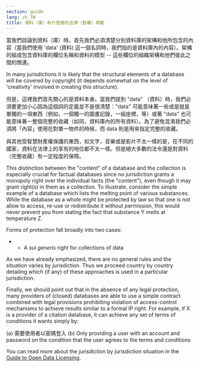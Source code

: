 ```yaml
---
section: guide
lang: zh_TW
title: 資料（庫）有什麼樣的法律（智權）規範
---
```


當我們談論到資料（庫）時，首先我們必須清楚分別資料庫的架構和他所包含的內容（當我們使用 'data' (資料) 這一個名詞時，我們指的是資料庫內的內容）。架構的組成包含資料庫的欄位名稱和資料的模型 -- 這些欄位的組織架構和他們彼此之間的關連。

In many jurisdictions it is likely that the structural elements of a database will be covered by copyright (it depends somewhat on the level of 'creativity' involved in creating this structure).

但是，這裡我們首先關心的是資料本身。當我們提到 "data" （資料）時，我們必須要更加小心因為這個詞的定義並不是很清楚："data" 可能意味著一些或是就是單獨的一項東西（例如，一個獨一的圖書記錄，一組座標，等）或著 "data" 也可能意味著一整個完整的收藏（如同，資料庫內的所有資料）。為了避免混淆我們必須將「內容」使用在對單一物件的時候，而 data 則是用來指定完整的收藏。

與其他受智慧財產權保護的東西，如文字，音樂或是影片不太一樣的是，在不同的國家，資料在法律上的享有的地位都不太一樣。但是絕大多數的法令還是對資料（完整收藏）有一定程度的保障。

This distinction between the "content" of a database and the collection is especially crucial for factual databases since no jurisdiction grants a monopoly right over the individual facts (the "content"), even though it may grant right(s) in them as a collection. To illustrate, consider the simple example of a database which lists the melting point of various substances. While the database as a whole might be protected by law so that one is not allow to access, re-use or redistribute it without permission, this would never prevent you from stating the fact that substance Y melts at temperature Z.

Forms of protection fall broadly into two cases:

-   -   A *sui generis* right for collections of data

As we have already emphasized, there are no general rules and the situation varies by jurisdiction. Thus we proceed country by country detailing which (if any) of these approaches is used in a particular jurisdiction.

Finally, we should point out that in the absence of any legal protection, many providers of (closed) databases are able to use a simple contract combined with legal provisions prohibiting violation of access-control mechanisms to achieve results similar to a formal IP right. For example, if X is a provider of a citation database, it can achieve any set of terms of conditions it wants simply by:

(a) 需要使用者以密碼登入
(b) Only providing a user with an account and password on the condition that the user agrees to the terms and conditions

You can read more about the jurisdiction by jurisdiction situation in the [Guide to Open Data Licensing](http://opendefinition.org/guide/data/).